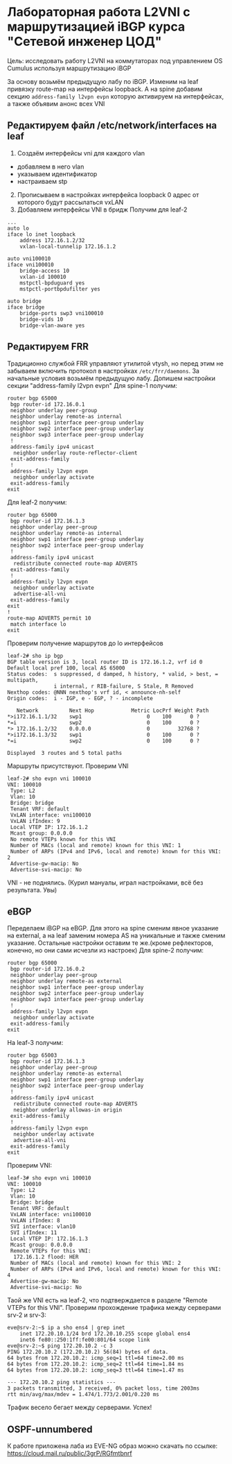 # Лабораторная работа L2VNI с маршрутизацией iBGP курса "Сетевой инженер ЦОД"
Цель: исследовать работу L2VNI на коммутаторах под управлением OS Cumulus используя маршрутизацию iBGP

За основу возьмём предыдущую лабу по iBGP. Изменим на leaf привязку route-map на интерфейсы loopback. А на spine добавим секцию  ```address-family l2vpn evpn``` которую активируем на интерфейсах, а также объявим анонс всех VNI

## Редактируем файл /etc/network/interfaces на leaf
1. Создаём интерфейсы vni для каждого vlan
 - добавляем в него vlan
 - указываем идентификатор
 - настраиваем stp
2. Прописываем в настройках  интерфейса loopback 0 адрес от которого будут рассылаться vxLAN
3. Добавляем интерфейсы VNI в бридж
Получим для leaf-2
```
...
auto lo
iface lo inet loopback
    address 172.16.1.2/32
    vxlan-local-tunnelip 172.16.1.2

auto vni100010
iface vni100010
    bridge-access 10
    vxlan-id 100010
    mstpctl-bpduguard yes
    mstpctl-portbpdufilter yes

auto bridge
iface bridge
    bridge-ports swp3 vni100010
    bridge-vids 10
    bridge-vlan-aware yes
```
## Редактируем FRR
Традиционно службой FRR управляют утилитой vtysh, но перед этим не забываем включить протокол в настройках ```/etc/frr/daemons```. 
За начальные условия возьмём предыдущую лабу. 
Допишем настройки секции "address-family l2vpn evpn"
Для spine-1 получим:
```
router bgp 65000
 bgp router-id 172.16.0.1
 neighbor underlay peer-group
 neighbor underlay remote-as internal
 neighbor swp1 interface peer-group underlay
 neighbor swp2 interface peer-group underlay
 neighbor swp3 interface peer-group underlay
 !
 address-family ipv4 unicast
  neighbor underlay route-reflector-client
 exit-address-family
 !
 address-family l2vpn evpn
  neighbor underlay activate
 exit-address-family
exit
```
Для leaf-2 получим:
```
router bgp 65000
 bgp router-id 172.16.1.3
 neighbor underlay peer-group
 neighbor underlay remote-as internal
 neighbor swp1 interface peer-group underlay
 neighbor swp2 interface peer-group underlay
 !
 address-family ipv4 unicast
  redistribute connected route-map ADVERTS
 exit-address-family
 !
 address-family l2vpn evpn
  neighbor underlay activate
  advertise-all-vni
 exit-address-family
exit
!
route-map ADVERTS permit 10
 match interface lo
exit
```
Проверим получение маршрутов до lo интерфейсов
```
leaf-2# sho ip bgp
BGP table version is 3, local router ID is 172.16.1.2, vrf id 0
Default local pref 100, local AS 65000
Status codes:  s suppressed, d damped, h history, * valid, > best, = multipath,
               i internal, r RIB-failure, S Stale, R Removed
Nexthop codes: @NNN nexthop's vrf id, < announce-nh-self
Origin codes:  i - IGP, e - EGP, ? - incomplete

   Network          Next Hop            Metric LocPrf Weight Path
*>i172.16.1.1/32    swp1                     0    100      0 ?
*=i                 swp2                     0    100      0 ?
*> 172.16.1.2/32    0.0.0.0                  0         32768 ?
*>i172.16.1.3/32    swp1                     0    100      0 ?
*=i                 swp2                     0    100      0 ?

Displayed  3 routes and 5 total paths
```
Маршруты присутствуют. Проверим VNI
```
leaf-2# sho evpn vni 100010
VNI: 100010
 Type: L2
 Vlan: 10
 Bridge: bridge
 Tenant VRF: default
 VxLAN interface: vni100010
 VxLAN ifIndex: 9
 Local VTEP IP: 172.16.1.2
 Mcast group: 0.0.0.0
 No remote VTEPs known for this VNI
 Number of MACs (local and remote) known for this VNI: 1
 Number of ARPs (IPv4 and IPv6, local and remote) known for this VNI: 2
 Advertise-gw-macip: No
 Advertise-svi-macip: No
```
VNI - не поднялись. (Курил мануалы, играл настройками, всё без результата. Увы)

## eBGP
Переделаем iBGP на eBGP. Для этого на spine сменим явное указание на external, а на leaf заменим номера AS на уникальные и также сменим указание. Остальные настройки оставим те же.(кроме рефлекторов, конечно, но они сами исчезли из настроек)
Для spine-2 получим:
```
router bgp 65000
 bgp router-id 172.16.0.2
 neighbor underlay peer-group
 neighbor underlay remote-as external
 neighbor swp1 interface peer-group underlay
 neighbor swp2 interface peer-group underlay
 neighbor swp3 interface peer-group underlay
 !
 address-family l2vpn evpn
  neighbor underlay activate
 exit-address-family
exit
```
На leaf-3 получим:
```
router bgp 65003
 bgp router-id 172.16.1.3
 neighbor underlay peer-group
 neighbor underlay remote-as external
 neighbor swp1 interface peer-group underlay
 neighbor swp2 interface peer-group underlay
 !
 address-family ipv4 unicast
  redistribute connected route-map ADVERTS
  neighbor underlay allowas-in origin
 exit-address-family
 !
 address-family l2vpn evpn
  neighbor underlay activate
  advertise-all-vni
 exit-address-family
exit
```
Проверим VNI:
```
leaf-3# sho evpn vni 100010
VNI: 100010
 Type: L2
 Vlan: 10
 Bridge: bridge
 Tenant VRF: default
 VxLAN interface: vni100010
 VxLAN ifIndex: 8
 SVI interface: vlan10
 SVI ifIndex: 11
 Local VTEP IP: 172.16.1.3
 Mcast group: 0.0.0.0
 Remote VTEPs for this VNI:
  172.16.1.2 flood: HER
 Number of MACs (local and remote) known for this VNI: 2
 Number of ARPs (IPv4 and IPv6, local and remote) known for this VNI: 4
 Advertise-gw-macip: No
 Advertise-svi-macip: No
```
Таой же VNI есть на leaf-2, что подтверждается в разделе "Remote VTEPs for this VNI". 
Проверим прохождение трафика между серверами srv-2 и srv-3:
```
eve@srv-2:~$ ip a sho ens4 | grep inet
    inet 172.20.10.1/24 brd 172.20.10.255 scope global ens4
    inet6 fe80::250:1ff:fe00:801/64 scope link
eve@srv-2:~$ ping 172.20.10.2 -c 3
PING 172.20.10.2 (172.20.10.2) 56(84) bytes of data.
64 bytes from 172.20.10.2: icmp_seq=1 ttl=64 time=2.00 ms
64 bytes from 172.20.10.2: icmp_seq=2 ttl=64 time=1.84 ms
64 bytes from 172.20.10.2: icmp_seq=3 ttl=64 time=1.47 ms

--- 172.20.10.2 ping statistics ---
3 packets transmitted, 3 received, 0% packet loss, time 2003ms
rtt min/avg/max/mdev = 1.474/1.773/2.001/0.220 ms
```
Трафик весело бегает между серверами. Успех! 

## OSPF-unnumbered


К работе приложена лаба из EVE-NG образ можно скачать по ссылке: https://cloud.mail.ru/public/3grP/RGfmtbnrf
